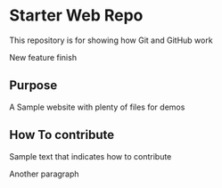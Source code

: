 # Starter Web Repo

This repository is for showing how Git and GitHub work

New feature finish

## Purpose

A Sample website with plenty of files for demos

## How To contribute

Sample text that indicates how to contribute

Another paragraph
